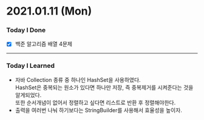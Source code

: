 # 2021.01.11 (Mon)
### Today I Done
- [x] 백준 알고리즘 배열 4문제
***
### Today I Learned
- 자바 Collection 종류 중 하나인 HashSet을 사용하였다.  
HashSet은 중복되는 원소가 있다면 하나만 저장, 즉 중복제거를 시켜준다는 것을 알게되었다.  
또한 순서개념이 없어서 정렬하고 싶다면 리스트로 반환 후 정렬해야한다. 
- 출력을 여러번 나눠 하기보다는 StringBuilder를 사용해서 효율성을 높이자.
